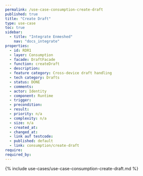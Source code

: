 ```yaml
---
permalink: /use-case-consumption-create-draft
published: true
title: "Create Draft"
type: use-case
toc: true
sidebar:
  - title: "Integrate Enmeshed"
    nav: "docs_integrate"
properties:
  - id: RDR1
  - layer: Consumption
  - facade: DraftFacade
  - function: createDraft
  - description:
  - feature category: Cross-device draft handling
  - tech category: Drafts
  - status: DONE
  - comments:
  - actor: Identity
  - component: Runtime
  - trigger:
  - precondition:
  - result:
  - priority: n/a
  - complexity: n/a
  - size: n/a
  - created_at:
  - changed_at:
  - link auf testcode:
  - published: default
  - link: consumption/create-draft
require:
required_by:
---
```


{% include use-cases/use-case-consumption-create-draft.md %}
